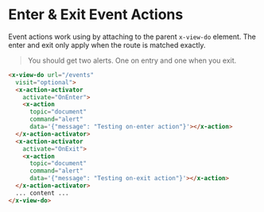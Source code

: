 # Enter & Exit Event Actions

Event actions work using by attaching to the parent ````x-view-do```` element. The enter and exit only apply when the route is matched exactly. 

> You should get two alerts. One on entry and one when you exit.

````html
<x-view-do url="/events"
  visit="optional">
  <x-action-activator
    activate="OnEnter">
    <x-action
      topic="document"
      command="alert"
      data='{"message": "Testing on-enter action"}'></x-action>
  </x-action-activator>
  <x-action-activator
    activate="OnExit">
    <x-action
      topic="document"
      command="alert"
      data='{"message": "Testing on-exit action"}'></x-action>
  </x-action-activator>
  ... content ...
</x-view-do>
````
